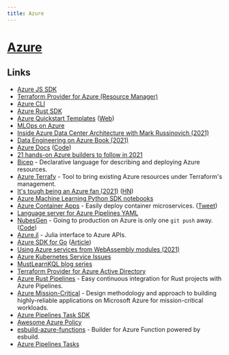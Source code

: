 ```yaml
---
title: Azure
---
```


# [Azure](https://azure.microsoft.com/en-us/)

## Links

- [Azure JS SDK](https://github.com/Azure/azure-sdk-for-js)
- [Terraform Provider for Azure (Resource Manager)](https://github.com/terraform-providers/terraform-provider-azurerm)
- [Azure CLI](https://github.com/Azure/azure-cli)
- [Azure Rust SDK](https://github.com/Azure/azure-sdk-for-rust)
- [Azure Quickstart Templates](https://github.com/Azure/azure-quickstart-templates) ([Web](https://azure.microsoft.com/en-us/resources/templates/))
- [MLOps on Azure](https://github.com/microsoft/MLOps)
- [Inside Azure Data Center Architecture with Mark Russinovich (2021)](https://www.youtube.com/watch?v=o2W1bo1DjQY)
- [Data Engineering on Azure Book (2021)](https://www.manning.com/books/data-engineering-on-azure)
- [Azure Docs](https://docs.microsoft.com/en-us/azure/) ([Code](https://github.com/MicrosoftDocs/azure-docs))
- [21 hands-on Azure builders to follow in 2021](https://acloudguru.com/blog/engineering/follow-the-builders-21-hands-on-azure-builders-to-follow-in-2021)
- [Bicep](https://github.com/Azure/bicep) - Declarative language for describing and deploying Azure resources.
- [Azure Terrafy](https://github.com/magodo/aztfy) - Tool to bring existing Azure resources under Terraform's management.
- [It's tough being an Azure fan (2021)](https://www.alexhudson.com/2021/09/17/its-tough-being-an-azure-fan/) ([HN](https://news.ycombinator.com/item?id=28617663))
- [Azure Machine Learning Python SDK notebooks](https://github.com/Azure/MachineLearningNotebooks)
- [Azure Container Apps](https://azure.microsoft.com/en-us/services/container-apps/) - Easily deploy container microservices. ([Tweet](https://twitter.com/kelseyhightower/status/1455575229107826688))
- [Language server for Azure Pipelines YAML](https://github.com/microsoft/azure-pipelines-language-server)
- [NubesGen](https://nubesgen.com/) - Going to production on Azure is only one `git push` away. ([Code](https://github.com/microsoft/NubesGen))
- [Azure.jl](https://github.com/JuliaComputing/Azure.jl) - Julia interface to Azure APIs.
- [Azure SDK for Go](https://github.com/Azure/azure-sdk-for-go) ([Article](https://devblogs.microsoft.com/azure-sdk/introducing-the-latest-azure-sdk-for-go-client-and-management-modules/))
- [Using Azure services from WebAssembly modules (2021)](https://radu-matei.com/blog/using-azure-services-wasi/)
- [Azure Kubernetes Service Issues](https://github.com/Azure/AKS)
- [MustLearnKQL blog series](https://github.com/rod-trent/MustLearnKQL)
- [Terraform Provider for Azure Active Directory](https://github.com/hashicorp/terraform-provider-azuread)
- [Azure Rust Pipelines](https://github.com/crate-ci/azure-pipelines) - Easy continuous integration for Rust projects with Azure Pipelines.
- [Azure Mission-Critical](https://github.com/Azure/Mission-Critical) - Design methodology and approach to building highly-reliable applications on Microsoft Azure for mission-critical workloads.
- [Azure Pipelines Task SDK](https://github.com/microsoft/azure-pipelines-task-lib)
- [Awesome Azure Policy](https://github.com/globalbao/awesome-azure-policy)
- [esbuild-azure-functions](https://github.com/beyerleinf/esbuild-azure-functions) - Builder for Azure Function powered by esbuild.
- [Azure Pipelines Tasks](https://github.com/microsoft/azure-pipelines-tasks)